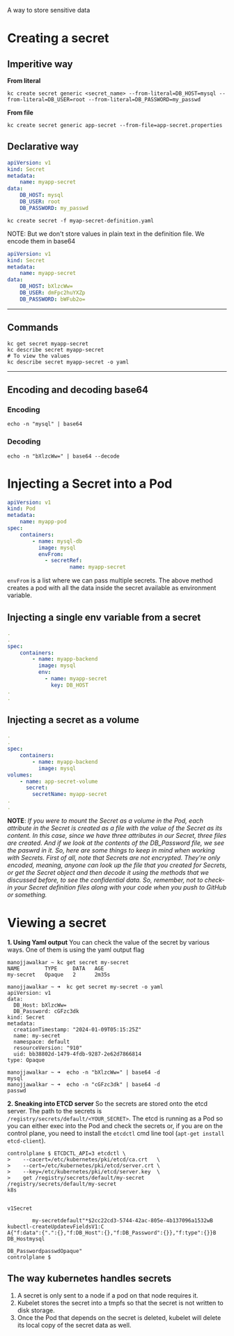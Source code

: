 A way to store sensitive data

# Creating a secret
## Imperitive way
**From literal**
```
kc create secret generic <secret_name> --from-literal=DB_HOST=mysql --from-literal=DB_USER=root --from-literal=DB_PASSWORD=my_passwd
```
**From file**
```
kc create secret generic app-secret --from-file=app-secret.properties
```

## Declarative way
```yaml
apiVersion: v1
kind: Secret
metadata:
	name: myapp-secret
data:
	DB_HOST: mysql
	DB_USER: root 
	DB_PASSWORD: my_passwd
```
`kc create secret -f myap-secret-definition.yaml`

NOTE: But we don't store values in plain text in the definition file. We encode them in base64 
```yaml
apiVersion: v1
kind: Secret
metadata:
	name: myapp-secret
data:
	DB_HOST: bXlzcWw=
	DB_USER: dmFpc2huYXZp 
	DB_PASSWORD: bWFub2o=
```
* * *
## Commands
```
kc get secret myapp-secret
kc describe secret myapp-secret
# To view the values  
kc describe secret myapp-secret -o yaml
```

* * *
## Encoding and decoding base64
### Encoding
```
echo -n "mysql" | base64
```

### Decoding
```
echo -n "bXlzcWw=" | base64 --decode
```

# Injecting a Secret into a Pod
```yaml
apiVersion: v1
kind: Pod
metadata:
	name: myapp-pod
spec:
	containers:
		- name: mysql-db
		  image: mysql
		  envFrom: 
		  	- secretRef:
					name: myapp-secret
```

`envFrom` is a list where we can pass multiple secrets. The above method creates a pod with all the data inside the secret available as environment variable.  

## Injecting a single env variable from a secret
```yaml
.
.
spec:
	containers:
		- name: myapp-backend
		  image: mysql
		  env:
		  	- name: myapp-secret
	  		  key: DB_HOST
.
.
```

## Injecting a secret as a volume
```yaml
.
.
spec:
	containers:
		- name: myapp-backend
		  image: mysql
volumes:
	- name: app-secret-volume
	  secret:
	  	secretName: myapp-secret
.
.
```
**NOTE**: *If you were to mount the Secret as a volume in the Pod, each attribute in the Secret is created as a file with the value of the Secret as its content. In this case, since we have three attributes in our Secret, three files are created. And if we look at the contents of the DB_Password file, we see the paswrd in it. So, here are some things to keep in mind when working with Secrets. First of all, note that Secrets are not encrypted. They're only encoded, meaning, anyone can look up the file that you created for Secrets, or get the Secret object and then decode it using the methods that we discussed before, to see the confidential data. So, remember, not to check-in your Secret definition files along with your code when you push to GitHub or something.*

# Viewing a secret 
**1. Using Yaml output**
	 You can check the value of the secret by various ways. One of them is using the yaml output flag
```
manojjawalkar ~ kc get secret my-secret
NAME        TYPE     DATA   AGE
my-secret   Opaque   2      2m35s

manojjawalkar ~ ➜  kc get secret my-secret -o yaml
apiVersion: v1
data:
  DB_Host: bXlzcWw=
  DB_Password: cGFzc3dk
kind: Secret
metadata:
  creationTimestamp: "2024-01-09T05:15:25Z"
  name: my-secret
  namespace: default
  resourceVersion: "910"
  uid: bb38802d-1479-4fdb-9287-2e62d7866814
type: Opaque

manojjawalkar ~ ➜  echo -n "bXlzcWw=" | base64 -d
mysql
manojjawalkar ~ ➜  echo -n "cGFzc3dk" | base64 -d
passwd
```

**2. Sneaking into ETCD server**
	So the secrets are stored onto the etcd server. The path to the secrets is `/registry/secrets/default/<YOUR_SECRET>`. The etcd is running as a Pod so you can either exec into the Pod and check the secrets or, if you are on the control plane, you need to install the `etcdctl` cmd line tool (`apt-get install etcd-client`). 
```
controlplane $ ETCDCTL_API=3 etcdctl \
>    --cacert=/etc/kubernetes/pki/etcd/ca.crt   \
>    --cert=/etc/kubernetes/pki/etcd/server.crt \
>    --key=/etc/kubernetes/pki/etcd/server.key  \
>    get /registry/secrets/default/my-secret
/registry/secrets/default/my-secret
k8s


v1Secret

        my-secretdefault"*$2cc22cd3-5744-42ac-805e-4b137096a1532wB
kubectl-createUpdatevFieldsV1:C
A{"f:data":{".":{},"f:DB_Host":{},"f:DB_Password":{}},"f:type":{}}B
DB_Hostmysql

DB_PasswordpasswdOpaque"
controlplane $
``` 
	

## The way kubernetes handles secrets 
1. A secret is only sent to a node if a pod on that node requires it.
2. Kubelet stores the secret into a tmpfs so that the secret is not written to disk storage.
3. Once the Pod that depends on the secret is deleted, kubelet will delete its local copy of the secret data as well.